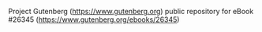 Project Gutenberg (https://www.gutenberg.org) public repository for eBook #26345 (https://www.gutenberg.org/ebooks/26345)
